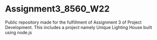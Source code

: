 # Assignment3_8560_W22
Public repository made for the fulfillment of Assignment 3 of Project Development. This includes a project namely Unique Lighting House built using node.js

